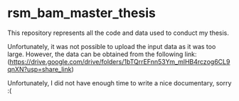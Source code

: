 # rsm_bam_master_thesis
This repository represents all the code and data used to conduct my thesis. 

Unfortunately, it was not possible to upload the input data as it was too large. However, the data can be obtained from the following link:
(https://drive.google.com/drive/folders/1bTQrrEFnn53Ym_mlHB4rczog6CL9qnXN?usp=share_link)

Unfortunately, I did not have enough time to write a nice documentary, sorry :(

